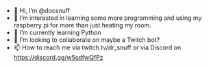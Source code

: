 - 👋 Hi, I’m @docsnuff
- 👀 I’m interested in learning some more programming and using my raspberry pi for more than just heating my room.
- 🌱 I’m currently learning Python
- 💞️ I’m looking to collaborate on maybe a Twitch bot?
- 📫 How to reach me via twitch.tv/dr_snuff or via Discord on https://discord.gg/w5sdfwQfPz

<!---
docsnuff/docsnuff is a ✨ special ✨ repository because its `README.md` (this file) appears on your GitHub profile.
You can click the Preview link to take a look at your changes.
--->
